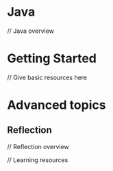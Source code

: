 # Java

// Java overview

# Getting Started

// Give basic resources here

# Advanced topics

## Reflection

// Reflection overview

// Learning resources